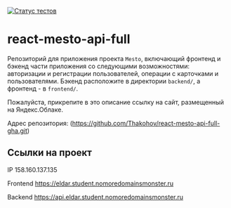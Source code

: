 [![Статус тестов](../../actions/workflows/tests.yml/badge.svg)](../../actions/workflows/tests.yml)

# react-mesto-api-full
Репозиторий для приложения проекта `Mesto`, включающий фронтенд и бэкенд части приложения со следующими возможностями: авторизации и регистрации пользователей, операции с карточками и пользователями. Бэкенд расположите в директории `backend/`, а фронтенд - в `frontend/`. 
  
Пожалуйста, прикрепите в это описание ссылку на сайт, размещенный на Яндекс.Облаке.

Адрес репозитория: (https://github.com/Thakohov/react-mesto-api-full-gha.git)

## Ссылки на проект

IP 158.160.137.135

Frontend https://eldar.student.nomoredomainsmonster.ru

Backend https://api.eldar.student.nomoredomainsmonster.ru
